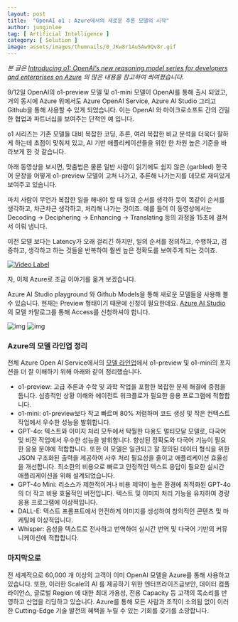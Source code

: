 ```yaml
---
layout: post
title:  "OpenAI o1 : Azure에서의 새로운 추론 모델의 시작"
author: junginlee
tag: [ Artificial Intelligence ]
category: [ Solution ]
image: assets/images/thumnails/0_JKw8r1AuSAw9Qv8r.gif
---
```


*본 글은 [Introducing o1: OpenAI’s new reasoning model series for developers and enterprises on Azure](https://azure.microsoft.com/en-us/blog/introducing-o1-openais-new-reasoning-model-series-for-developers-and-enterprises-on-azure/) 의 많은 내용을 참고하여 씌여졌습니다.*

9/12일 OpenAI의 o1-preview 모델 및 o1-mini 모델이 OpenAI를 통해 출시 되었고, 거의 동시에 Azure 위에서도 Azure OpenAI Service, Azure AI Studio 그리고 Github을 통해 사용할 수 있게 되었습니다. 이는 OpenAI 와 마이크로소프트 간의 긴밀한 협업과 파트너십을 보여주는 단적인 예 입니다.

o1 시리즈는 기존 모델들 대비 복잡한 코딩, 추론, 여러 복잡한 비교 분석을 더욱더 잘하게 하는데 초점이 맞춰져 있고, AI 기반 애플리케이션들을 위한 한 차원 높은 기준을 바라보게 한 것 같습니다.

아래 동영상을 보시면, 맞춤법은 물론 일반 사람이 읽기에도 쉽지 않은 (garbled) 한국어 문장을 어떻게 o1-preview 모델이 고쳐 나가고, 추론해 나가는지를 데모로 재미있게 보여주고 있습니다.

마치 사람이 무언가 복잡한 일을 해내야 할 때 일의 순서를 생각하 듯이 똑같이 순서를 생각하고, 차근차근 생각하고, 처리해 나가는 것이죠. 예를 들어 이 동영상에서는 Decoding -> Deciphering -> Enhancing -> Translating 등의 과정을 15초에 걸쳐서 이뤄 냅니다.

이전 모델 보다는 Latency가 오래 걸리긴 하지만, 일의 순서를 정의하고, 수행하고, 검증하고, 생각하고 하는 것들을 반복하여 훨씬 높은 정확도를 보여주게 되는 것이죠.

[![Video Label](http://img.youtube.com/vi/eZDmDn6Iq9Y/0.jpg)](https://youtu.be/eZDmDn6Iq9Y)

자, 이제 Azure로 조금 이야기를 옮겨 보겠습니다.

Azure AI Studio playground 와 Github Models을 통해 새로운 모델들을 사용해 볼 수 있습니다. 현재는 Preview 형태이기 때문에 신청이 필요한데요. [Azure AI Studio](https://ai.azure.com/) 의 모델 카탈로그를 통해 Access를 신청하셔야 합니다.

![img](https://cdn-images-1.medium.com/max/1200/0*JKw8r1AuSAw9Qv8r.gif)
![img](https://cdn-images-1.medium.com/max/1200/1*SRp219V2oDNLTub5_06zCQ.png)

### **Azure의 모델 라인업 정리**

전체 Azure Open AI Service에서의 [모델 라인업](https://learn.microsoft.com/en-us/azure/ai-services/openai/concepts/models)에서 o1-preview 및 o1-mini의 포지션을 더 잘 이해하기 위해 아래와 같이 정리했습니다.

- o1-preview: 고급 추론과 수학 및 과학 작업을 포함한 복잡한 문제 해결에 중점을 둡니다. 심층적인 상황 이해와 에이전트 워크플로가 필요한 응용 프로그램에 적합합니다.
- o1-mini: o1-preview보다 작고 빠르며 80% 저렴하며 코드 생성 및 작은 컨텍스트 작업에서 우수한 성능을 발휘합니다.
- GPT-4o: 텍스트와 이미지 처리 모두에서 탁월한 다용도 멀티모달 모델로, 다국어 및 비전 작업에서 우수한 성능을 발휘합니다. 향상된 정확도와 다국어 기능이 필요한 응용 분야에 적합합니다. 또한 이 모델은 일관되고 잘 정의된 데이터 형식을 위한 JSON 구조화된 출력을 제공하여 사후 처리 필요성을 줄이고 애플리케이션 효율성을 개선합니다. 최소한의 비용으로 빠르고 안정적인 텍스트 응답이 필요한 실시간 애플리케이션을 위해 설계되었습니다.
- GPT-4o Mini: 리소스가 제한적이거나 비용 제약이 높은 환경에 최적화된 GPT-4o의 더 작고 비용 효율적인 버전입니다. 텍스트 및 이미지 처리 기능을 유지하여 경량 응용 프로그램에 이상적입니다.
- DALL-E: 텍스트 프롬프트에서 안전하게 이미지를 생성하여 창의적인 콘텐츠 및 마케팅에 이상적입니다.
- Whisper: 음성을 텍스트로 전사하고 번역하여 실시간 번역 및 다국어 기반의 커뮤니케이션에 적합합니다.

### 마지막으로

전 세계적으로 60,000 개 이상의 고객이 이미 OpenAI 모델을 Azure를 통해 사용하고 있습니다. 또한, 이러한 Scale의 AI 를 제공하기 위한 엔터프라이즈급보안, 데이터 컴플라이언스, 글로벌 Region 에 대한 최대 가용성, 전용 Capacity 등 고객의 목소리를 반영하고 산업을 리딩하고 있습니다. Azure를 통해 모든 사람과 조직이 소외됨 없이 이러한 Cutting-Edge 기술 발전의 혜택을 누릴 수 있는 기회를 갖기를 소망합니다.